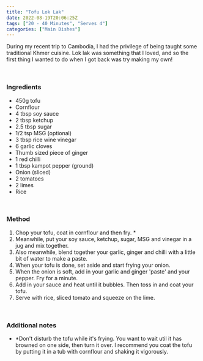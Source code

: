 ```yaml
---
title: "Tofu Lok Lak"
date: 2022-08-19T20:06:25Z
tags: ["20 - 40 Minutes", "Serves 4"]
categories: ["Main Dishes"]
---
```

During my recent trip to Cambodia, I had the privilege of being taught some traditional Khmer cuisine. Lok lak was something that I loved, and so the first thing I wanted to do when I got back was try making my own! 
&nbsp;

&nbsp;
### Ingredients
* 450g tofu
* Cornflour
* 4 tbsp soy sauce
* 2 tbsp ketchup
* 2.5 tbsp sugar
* 1/2 tsp MSG (optional)
* 3 tbsp rice wine vinegar
* 6 garlic cloves
* Thumb sized piece of ginger
* 1 red chilli
* 1 tbsp kampot pepper (ground)
* Onion (sliced)
* 2 tomatoes
* 2 limes
* Rice
&nbsp;

&nbsp;
### Method
1. Chop your tofu, coat in cornflour and then fry. *
2. Meanwhile, put your soy sauce, ketchup, sugar, MSG and vinegar in a jug and mix together.
3. Also meanwhile, blend together your garlic, ginger and chilli with a little bit of water to make a paste.
4. When your tofu is done, set aside and start frying your onion.
5. When the onion is soft, add in your garlic and ginger 'paste' and your pepper. Fry for a minute.
6. Add in your sauce and heat until it bubbles. Then toss in and coat your tofu.
7. Serve with rice, sliced tomato and squeeze on the lime.
&nbsp;

&nbsp;
### Additional notes
* *Don't disturb the tofu while it's frying. You want to wait util it has browned on one side, then turn it over. I recommend you coat the tofu by putting it in a tub with cornflour and shaking it vigorously.


